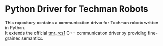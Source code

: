 # Python Driver for Techman Robots

This repository contains a communication driver for Techman robots written in Python.  
It extends the official [tmr_ros1](https://github.com/TechmanRobotInc/tmr_ros1) C++ communication driver by providing fine-grained semantics.